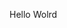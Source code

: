 Hello Wolrd



















































































































































































































